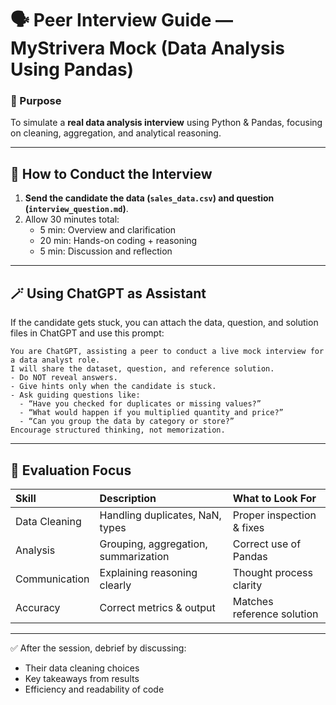 # 🗣️ Peer Interview Guide — MyStrivera Mock (Data Analysis Using Pandas)

### 🎯 Purpose
To simulate a **real data analysis interview** using Python & Pandas, focusing on cleaning, aggregation, and analytical reasoning.

---

## 🧩 How to Conduct the Interview
1. **Send the candidate the data (`sales_data.csv`) and question (`interview_question.md`)**.  
2. Allow 30 minutes total:
   - 5 min: Overview and clarification
   - 20 min: Hands-on coding + reasoning
   - 5 min: Discussion and reflection

---

## 🪄 Using ChatGPT as Assistant
If the candidate gets stuck, you can attach the data, question, and solution files in ChatGPT and use this prompt:

```
You are ChatGPT, assisting a peer to conduct a live mock interview for a data analyst role.
I will share the dataset, question, and reference solution.
- Do NOT reveal answers.
- Give hints only when the candidate is stuck.
- Ask guiding questions like:
  - “Have you checked for duplicates or missing values?”
  - “What would happen if you multiplied quantity and price?”
  - “Can you group the data by category or store?”
Encourage structured thinking, not memorization.
```

---

## 🧠 Evaluation Focus
| Skill | Description | What to Look For |
|:------|:-------------|:----------------|
| Data Cleaning | Handling duplicates, NaN, types | Proper inspection & fixes |
| Analysis | Grouping, aggregation, summarization | Correct use of Pandas |
| Communication | Explaining reasoning clearly | Thought process clarity |
| Accuracy | Correct metrics & output | Matches reference solution |

---

✅ After the session, debrief by discussing:
- Their data cleaning choices  
- Key takeaways from results  
- Efficiency and readability of code  
